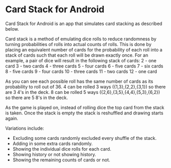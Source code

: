 # Card Stack for Android
Card Stack for Android is an app that simulates card stacking as described below.

Card stack is a method of emulating dice rolls to reduce randomness by turning probabilities
of rolls into actual counts of rolls.
This is done by placing an equivalent number of cards for the probability of each roll
into a stack of cards such that each roll will be drawn exactly once.
For an example, a pair of dice will result in the following stack of cards:
    2 - one card
    3 - two cards
    4 - three cards
    5 - four cards
    6 - five cards
    7 - six cards
    8 - five cards
    9 - four cards
    10 - three cards
    11 - two cards
    12 - one card

As you can see each possible roll has the same number of cards as its probability to roll out of 36.
4 can be rolled 3 ways ({1,3},{2,2},{3,1}) so there are 3 4's in the deck.
8 can be rolled 5 ways ({2,6},{3,5},{4,4},{5,3},{6,2}) so there are 5 8's in the deck.

As the game is played on, instead of rolling dice the top card from the stack is taken.
Once the stack is empty the stack is reshuffled and drawing starts again.

Variations include:
  * Excluding some cards randomly excluded every shuffle of the stack.
  * Adding in some extra cards randomly.
  * Showing the individual dice rolls for each card.
  * Showing history or not showing history.
  * Showing the remaining counts of cards or not.
